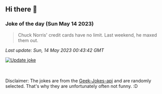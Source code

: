 ## Hi there 👋

### Joke of the day (Sun May 14 2023)
<!-- joke -->
>Chuck Norris' credit cards have no limit. Last weekend, he maxed them out.
<!-- /joke -->

*Last update: Sun, 14 May 2023 00:43:42 GMT*

[![Update joke](https://github.com/nclskfm/nclskfm/actions/workflows/joke.yml/badge.svg)](https://github.com/nclskfm/nclskfm/actions/workflows/joke.yml)

<br><br>
Disclaimer: The jokes are from the [Geek-Jokes-api](https://github.com/sameerkumar18/geek-joke-api) and are randomly selected. That's why they are unfortunately often not funny. :D
